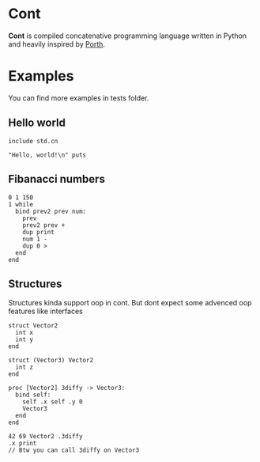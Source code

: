# Cont

__Cont__ is compiled concatenative programming language written in Python and heavily inspired by [Porth](https://gitlab.com/tsoding/porth).  

# Examples
You can find more examples in tests folder.

## Hello world
```
include std.cn

"Hello, world!\n" puts
```

## Fibanacci numbers
```
0 1 150 
1 while
  bind prev2 prev num:
    prev
    prev2 prev +
    dup print
    num 1 -
    dup 0 >
  end
end
```

## Structures
Structures kinda support oop in cont. But dont expect some advenced oop features like interfaces 

```
struct Vector2
  int x
  int y
end

struct (Vector3) Vector2
  int z
end

proc [Vector2] 3diffy -> Vector3:
  bind self:
    self .x self .y 0
    Vector3
  end
end

42 69 Vector2 .3diffy
.x print
// Btw you can call 3diffy on Vector3
```
